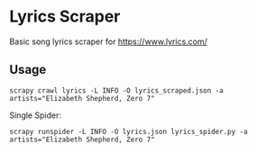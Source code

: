 # Lyrics Scraper

Basic song lyrics scraper for https://www.lyrics.com/

## Usage

    scrapy crawl lyrics -L INFO -O lyrics_scraped.json -a artists="Elizabeth Shepherd, Zero 7"

Single Spider:

    scrapy runspider -L INFO -O lyrics.json lyrics_spider.py -a artists="Elizabeth Shepherd, Zero 7"